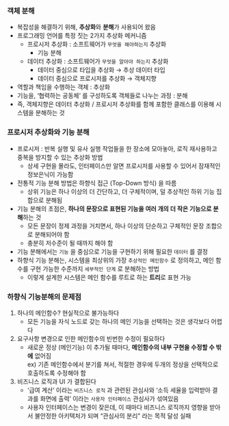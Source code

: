 ### 객체 분해

- 복잡성을 해결하기 위해, **추상화**와 **분해**가 사용되어 왔음
- 프로그래밍 언어를 특정 짓는 2가지 추상화 메커니즘
    - 프로시저 추상화 : 소프트웨어가 `무엇을 해야하는지` 추상화
        - 기능 분해
    - 데이터 추상화 : 소프트웨어가 `무엇을 알아야 하는지` 추상화
        - 데이터 중심으로 타입을 추상화  → 추상 데이터 타입
        - 데이터 중심으로 프로시저를 추상화 → 객체지향
- 역할과 책임을 수행하는 객체 : 추상화
- 기능을, ‘협력하는 공동체’ 를 구성하도록 객체들로 나누는 과정 : 분해
- 즉, 객체지향은 데이터 추상화 / 프로시저 추상화를 함께 포함한 클래스를 이용해 시스템을 분해하는 것

### 프로시저 추상화와 기능 분해

- 프로시저 : 반복 실행 및 유사 실행 작업들을 한 장소에 모아놓아, 로직 재사용하고 중복을 방지할 수 있는 추상화 방법
    - 상세 구현을 몰라도, 인터페이스만 알면 프로시저를 사용할 수 있어서 잠재적인 정보은닉이 가능함
- 전통적 기능 분해 방법은 하향식 접근 (Top-Down 방식) 을 따름
    - 상위 기능은 하나 이상의 더 간단하고, 더 구체적이며, 덜 추상적인 하위 기능 집합으로 분해됨
- 기능 분해의 초점은, **하나의 문장으로 표현된 기능을 여러 개의 더 작은 기능으로 분해**하는 것
    - 모든 문장이 정제 과정을 거치면서, 하나 이상의 단순하고 구체적인 문장 조합으로 분해되어야 함
    - 충분히 저수준이 될 때까지 해야 함
- 기능 분해에서는 `기능` 을 중심으로 기능을 구현하기 위해 필요한 `데이터` 를 결정
- 하향식 기능 분해는, 시스템을 최상위의 가장 `추상적인 메인함수` 로 정의하고, 메인 함수를 구현 가능한 수준까지 `세부적인 단계` 로 분해하는 방법
    - 이렇게 설계한 시스템은 메인 함수를 루트로 하는 **트리**로 표현 가능
 

### 하향식 기능분해의 문제점
1. 하나의 메인함수? 현실적으로 불가능하다
    - 모든 기능을 자식 노드로 갖는 하나의 메인 기능을 선택하는 것은 생각보다 어렵다
2. 요구사항 변경으로 인한 메인함수의 빈번한 수정이 필요하다
    - 새로운 정상 (메인기능) 이 추가될 때마다, **메인함수의 내부 구현을 수정할 수 밖에** 없어짐<br>
    ex) 기존 메인함수에서 분기를 쳐서, 적절한 경우에 두개의 정상을 선택적으로 호출하도록 수정해야 함
3. 비즈니스 로직과 UI 가 결합된다
    - ‘급여 계산’ 이라는 `비즈니스 로직` 과 관련된 관심사와 ‘소득 세율을 입력받아 결과를 화면에 출력’ 이라는 `사용자 인터페이스` 관심사가 섞여있음
    - 사용자 인터페이스는 변경이 잦은데, 이 때마다 비즈니스 로직까지 영향을 받아서 불안정한 아키텍처가 되며 “관심사의 분리” 라는 목적 달성 실패
